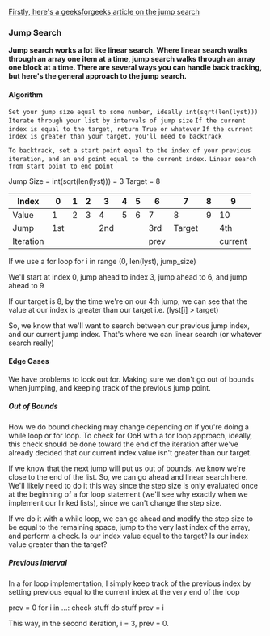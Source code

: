 
[Firstly, here's a geeksforgeeks article on the jump search](https://www.geeksforgeeks.org/jump-search/#)
### Jump Search

**Jump search works a lot like linear search. Where linear search walks through an array one item at a time, jump search walks through an array one block at a time. There are several ways you can handle back tracking, but here's the general approach to the jump search.**

#### Algorithm
`Set your jump size equal to some number, ideally int(sqrt(len(lyst)))`
`Iterate through your list by intervals of jump size`
`If the current index is equal to the target, return True or whatever`
`If the current index is greater than your target, you'll need to backtrack`

`To backtrack, set a start point equal to the index of your previous iteration, and an end point equal to the current index.`
`Linear search from start point to end point`

Jump Size = int(sqrt(len(lyst))) = 3
Target = 8

| Index     | 0   | 1   | 2   | 3   | 4   | 5   | 6    | 7      | 8   | 9       |
| --------- | --- | --- | --- | --- | --- | --- | ---- | ------ | --- | ------- |
| Value     | 1   | 2   | 3   | 4   | 5   | 6   | 7    | 8      | 9   | 10      |
| Jump      | 1st |     |     | 2nd |     |     | 3rd  | Target |     | 4th     |
| Iteration |     |     |     |     |     |     | prev |        |     | current |

If we use a for loop
for i in range (0, len(lyst), jump_size)

We'll start at index 0, jump ahead to index 3, jump ahead to 6, and jump ahead to 9

If our target is 8, by the time we're on our 4th jump, we can see that the value at our index is greater than our target i.e. (lyst[i] > target)

So, we know that we'll want to search between our previous jump index, and our current jump index. That's where we can linear search (or whatever search really)

#### Edge Cases
We have problems to look out for. Making sure we don't go out of bounds when jumping, and keeping track of the previous jump point.

##### Out of Bounds
How we do bound checking may change depending on if you're doing a while loop or for loop. To check for OoB with a for loop approach, ideally, this check should be done toward the end of the iteration after we've already decided that our current index value isn't greater than our target. 

If we know that the next jump will put us out of bounds, we know we're close to the end of the list. So, we can go ahead and linear search here. We'll likely need to do it this way since the step size is only evaluated once at the beginning of a for loop statement (we'll see why exactly when we implement our linked lists), since we can't change the step size.

If we do it with a while loop, we can go ahead and modify the step size to be equal to the remaining space, jump to the very last index of the array, and perform a check. Is our index value equal to the target? Is our index value greater than the target? 

##### Previous Interval
In a for loop implementation, I simply keep track of the previous index by setting previous equal to the current index at the very end of the loop

prev = 0
for i in ...:
    check stuff
	do stuff
	prev = i

This way, in the second iteration, i = 3, prev = 0. 


